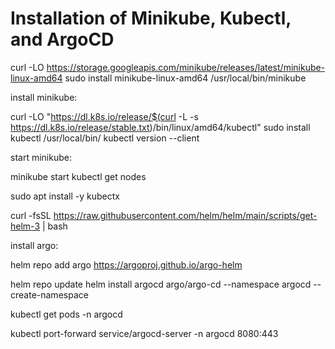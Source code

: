 # Installation of Minikube, Kubectl, and ArgoCD


curl -LO https://storage.googleapis.com/minikube/releases/latest/minikube-linux-amd64
sudo install minikube-linux-amd64 /usr/local/bin/minikube


install minikube:

curl -LO "https://dl.k8s.io/release/$(curl -L -s https://dl.k8s.io/release/stable.txt)/bin/linux/amd64/kubectl"
sudo install kubectl /usr/local/bin/
kubectl version --client

start minikube:

minikube start
kubectl get nodes

sudo apt install -y kubectx


curl -fsSL https://raw.githubusercontent.com/helm/helm/main/scripts/get-helm-3 | bash


install argo:

helm repo add argo https://argoproj.github.io/argo-helm

helm repo update
helm install argocd argo/argo-cd --namespace argocd --create-namespace


kubectl get pods -n argocd

kubectl port-forward service/argocd-server -n argocd 8080:443
